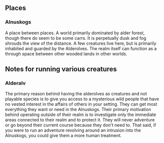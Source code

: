 ## Places

### Alnuskogs
A place between places. A world primarily dominated by alder forest, though there do seem to be some carrs. It is perpetually dusk and fog shrouds the view of the distance. A few creatures live here, but is primarily inhabited and guarded by the Alderolves. The realm itself can function as a through space between other wooded lands in other worlds.

## Notes for running various creatures

### Alderalv
The primary reason behind having the alderolves as creatures and not playable species is to give you access to a mysterious wild people that have no vested interest in the affairs of others in your setting. They can get most everything they want or need in the Alnuskogs. Their primary motivation behind operating outside of their realm is to investigate only the immediate areas connected to their realm and to protect it. They will never adventure or go beyond their current course because they don't need to. That said, if you were to run an adventure revolving around an intrusion into the Alnuskogs, you could give them a more human treatment.
